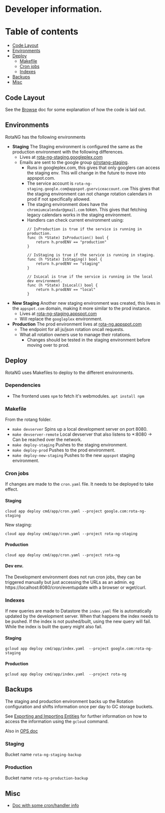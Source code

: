 # Developer information.

# Table of contents
- [Code Layout](#code-layout)
- [Environments](#environments)
- [Deploy](#deploy)
	- [Makefile](#makefile])
	- [Cron jobs](#cron-jobs)
	- [Indexes](#indexes)
- [Backups](#backups)
- [Misc](#misc)

## Code Layout

See the [Browse](BROWSE.md) doc for some explanation of how the code is laid out.

## Environments

RotaNG has the following environments
- **Staging**
  The Staging environment is configured the same as the production environment with the following differences.
	- Lives at [rota-ng-staging.googleplex.com](https://rota-ng-staging.googleplex.com)
  - Emails are sent to the google group [g/rotang-staging](https://groups.google.com/a/google.com/forum/#!forum/rotang-staging).
	- Runs in googleplex.com, this gives that only googlers can access the staging env.
	  This will change in the future to move into appspot.com.
	- The service account is `rota-ng-staging.google.com@appspot.gserviceaccount.com`
    This gives that the staging environment can not change rotation calendars in prod if not specifically allowed.
	- The staging environment does have the `chromiumcalendar@gmail.com` token.
		This gives that fetching legacy calendars works in the staging environment.
	- Handlers can check current environment using:
		```
		// IsProduction is true if the service is running in production.
		func (h *State) IsProduction() bool {
			return h.prodENV == "production"
		}

		// IsStaging is true if the service is running in staging.
		func (h *State) IsStaging() bool {
			return h.prodENV == "staging"
		}

		// IsLocal is true if the service is running in the local dev environment.
		func (h *State) IsLocal() bool {
			return h.prodENV == "local"
		}
		```
- **New Staging**
	Another new staging environment was created, this lives in the `appspot.com` domain, making it more similar to the prod instance.
	- Lives at [rota-ng-staging.appspot.com](https://rota-ng-staging.appspot.com)
	- Will replace the `googleplex` environment.
- **Production**
  The prod environment lives at [rota-ng.appspot.com](https://rota-ng.appspot.com)
	- The endpoint for all js/json rotation oncall requests.
  - What all rotation owners use to manage their rotations.
	- Changes should be tested in the staging environment before moving over to prod.

## Deploy

RotaNG uses Makefiles to deploy to the different environments.

### Dependencies
- The frontend uses `npm` to fetch it's webmodules.
  `apt install npm`

### Makefile

From the rotang folder.

- `make devserver`
  Spins up a local development server on port 8080.
- `make devserver-remote`
  Local devserver that also listens to *:8080 -> Can be reached over the network.
- `make deploy-staging`
	Pushes to the staging environment.
- `make deploy-prod`
  Pushes to the prod environment.
- `make deploy-new-staging`
	Pushes to the new `appspot` staging environment.

### Cron jobs

If changes are made to the `cron.yaml` file. It needs to be deployed to take effect.

#### Staging

`cloud app deploy cmd/app/cron.yaml --project google.com:rota-ng-staging`

New staging:

`cloud app deploy cmd/app/cron.yaml --project rota-ng-staging`


#### Production

`cloud app deploy cmd/app/cron.yaml --project rota-ng`


#### Dev env.

The Development environment does not run cron jobs, they can be triggered manually but
just accessing the URLs as an admin. eg https://localhost:8080/cron/eventupdate with a
browser or wget/curl.

### Indexes

If new queries are made to Datastore the `index.yaml` file is automatically updated by
the development server. When that happens the index needs to be pushed.
If the index is not pushed/built, using the new query will fail. While the index is built
the query might also fail.

#### Staging

`gcloud app deploy cmd/app/index.yaml  --project google.com:rota-ng-staging`

#### Production

`gcloud app deploy cmd/app/index.yaml  --project rota-ng`

## Backups

The staging and production environment backs up the Rotation configuration and shifts
information once per day to GC storage buckets.

See [Exporting and Importing Entities](https://cloud.google.com/datastore/docs/export-import-entities) for
further information on how to access the information using the `gcloud` command.

Also in [OPS doc](https://g3doc.corp.google.com/company/teams/chrome/ops/devx/prod_tech/rotations/ops.md#backups)

### Staging

Bucket name `rota-ng-staging-backup`

### Production

Bucket name `rota-ng-production-backup`

## Misc
- [Doc with some cron/handler info](https://docs.google.com/document/d/1Zbs1w7U3rcMRmJZreMS7t-lR7E-gFgCxO7WjMBKq6JU/edit?usp=sharing)
